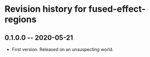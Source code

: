 # Revision history for fused-effect-regions

## 0.1.0.0 -- 2020-05-21

* First version. Released on an unsuspecting world.
